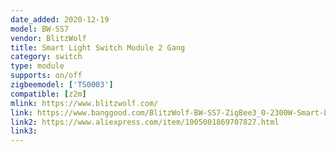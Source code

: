```yaml
---
date_added: 2020-12-19
model: BW-SS7
vendor: BlitzWolf
title: Smart Light Switch Module 2 Gang
category: switch
type: module
supports: on/off
zigbeemodel: ['TS0003']
compatible: [z2m]
mlink: https://www.blitzwolf.com/
link: https://www.banggood.com/BlitzWolf-BW-SS7-ZigBee3_0-2300W-Smart-Light-Switch-Module-1-Gang-or-2-Gang-Wireless-App-Remote-Control-Voice-Control-Time-Schedule-Works-with-Amazon-Alexa-and-Google-Assistant-p-1769884.html
link2: https://www.aliexpress.com/item/1005001869707827.html
link3: 
---
```

